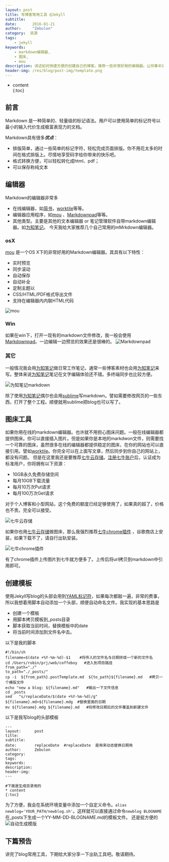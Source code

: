 ```yaml
---
layout: post
title: 写博客常用工具 @Jekyll
subtitle:   
date:       2016-01-21
author:     "Zebulon"
category:  资源
tags:
    - jekyll
keywords:
    - markdown编辑器,
    - 图床,
    - mou
description: 讲述如何快捷方便的创建自己的博客。推荐一些非常好用的编辑器。让你事半功倍。
header-img: /res/blog/post-img/template.png
---
```

* content  
{:toc} 

## 前言

Markdown 是一种简单的、轻量级的标记语法。用户可以使用简单的标记符号以最小的输入代价生成极富表现力的文档。

Markdown具有很多***优点***：

- 排版简单，通过一些简单的标记字符，轻松完成页面排版。你不用花太多的时间在格式排版上。尽情地享受码字给你带来的快乐吧。
- 格式转换方便，可以轻松转化成html、pdf；
- 可以保存称纯文本

## 编辑器

Markdown的编辑器非常多

- 在线编辑器，如[简书](http://www.jianshu.com/)，[worktile](http://www.worktile.com)等等。
- 编辑器应用程序，如[mou](http://25.io/mou/) 、[Markdownpad](http://markdownpad.com/)等等。
- 其他类型。主要是其他的文本编辑器 or 笔记管理软件自带markdown编辑器。如[为知笔记](http://www.wiz.cn/)。
今天我给大家推荐几个自己常用的mMrkdown编辑器。

### osX

[mou](http://25.io/mou/) 是一个OS X下的非常好用的Markdown编辑器。其具有以下特性：

- 实时预览
- 同步滚动
- 自动保存
- 自动补全
- 定制主题以
- CSS/HTML/PDF格式导出文件
- 支持在编辑器内内联HTML代码

![mou](/res/blog/post-img/mou.png)

### Win

如果在win下，打开一现有的markdown文件修改，我一般会使用[Markdownpad](http://markdownpad.com/)。一边编辑一边预览的效果还是很棒的。
![Markdownpad](/res/blog/post-img/markdownpad2.png)

### 其它

一般情况我会用[为知笔记](http://www.wiz.cn/)做日常工作笔记，通常一些博客素材也会用[为知笔记](http://www.wiz.cn/)来写。整体来说[为知笔记](http://www.wiz.cn/)笔记在文字编辑体验还不错。多终端同步也比较方便。

![为知笔记markdown](/res/blog/post-img/wiz.gif)

除了使用[为知笔记](http://www.wiz.cn/)偶尔也会用[sublime](http://www.sublimetext.com/)写markdown。譬如需要修改网页的一些东西，打开了整个工程。顺便就用sublime把blog也可以写了。

## 图床工具

如果你用在线的markdown编辑器。也许就不用担心图床问题。一般在线编辑器都提供图床。你可以直接插入图片。但是如果你是本地的markdwon文件，则需要找一个可靠的图床，虽然很多在线的编辑器都提供稳定的图床，在你的网站也可以直接引用。譬如[worktile](http://www.worktile.com)。你完全可以在上面写文章，然后同步到你自己的网站上，都没有问题。
但是在这里我还是要推荐[七牛云存储](http://www.qiniu.com/)。[注册七牛账户](https://portal.qiniu.com/signup?code=3lqda82g9fuqa)后，认证成为标准用户，你将拥有以下资源：

- 10GB永久免费存储空间
- 每月10GB下载流量
- 每月10万次Put请求 
- 每月100万次Get请求

对于个人博客和小型网站，这个免费的额度已经足够使用了，如果真的超了，价格也不贵。完全可以接受。

![七牛云存储](/res/blog/post-img/qiniu.png)

如果你也用[七牛云存储](http://www.qiniu.com/)做图床，那么我强烈推荐[七牛chrome插件](https://chrome.google.com/webstore/detail/emmfkgdgapbjphdolealbojmcmnphdcc) ，谷歌商店上安装，如果下载不了，请自行出轨安装。

![七牛chrome插件](/res/blog/post-img/qiniu-chrome2.gif)

有了chrome插件上传图片到七牛就方便多了。上传后将url拷贝到markdown中引用即可。

## 创建模板

使用Jekyll写blog的头部会用到[YAML标记符](http://jekyllrb.com/docs/frontmatter/)，如果每次都敲一遍，非常的费事，所以我想着用脚本自动添加一个头部，顺便自动命名文件。我实现的基本思路是

- 创建一个模板
-  用脚本拷贝模板到_posts目录
- 脚本获取当前时间，替换模板中的date
- 将当前时间添加到文件名中去。

以下是我的脚本

```
#!/bin/sh
filename=$(date +%Y-%m-%d)-$1    #将传入的文件名与日期拼成一个新的文件名
cd /Users/robin/prj/web/coffeboy   #进入到项目路径
from_path="./"
to_path="./_posts/"
cp -i  ${from_path}.postTemplate.md  ${to_path}${filename}.md   #拷贝一个模版文件
echo "new a blog: ${filename}.md"   #输出一下文件信息
cd _posts
sed   "s/replaceDate/$(date +%Y-%m-%d)/g" ${filename}.md>${filename}.mdg  #替换里面的日期
mv ${filename}.mdg ${filename}.md   #将修改日期后的文件覆盖到新建文件

```

以下是我写blog的头部模板

```
---
layout:      post
title:       
subtitle:    
date:        replaceDate  #replaceDate  是用来动态替换日期用
author:      Zebulon
category:    
tags:        
keywords:    
description: 
header-img:  
---

#下面是生成目录用的
* content  
{:toc} 

```
为了方便，我会在系统环境变量中添加一个自定义命令。`alias newblog='YOUR_PATH/newblog.sh'`。这样就可以直接通过命令`newblog BLOGNAME`在_posts下生成一个YY-MM-DD-BLOGNAME.md的模板文件。
还是挺方便的
![自动生成模版](/res/blog/post-img/template.gif)

## 下篇预告

讲完了blog常用工具，下期给大家分享一下出轨工具吧。敬请期待。
